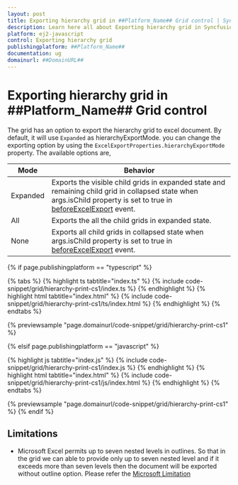 ```yaml
---
layout: post
title: Exporting hierarchy grid in ##Platform_Name## Grid control | Syncfusion
description: Learn here all about Exporting hierarchy grid in Syncfusion ##Platform_Name## Grid control of Syncfusion Essential JS 2 and more.
platform: ej2-javascript
control: Exporting hierarchy grid 
publishingplatform: ##Platform_Name##
documentation: ug
domainurl: ##DomainURL##
---
```


# Exporting hierarchy grid in ##Platform_Name## Grid control

The grid has an option to export the hierarchy grid to excel document. By default, it will use `Expanded` as hierarchyExportMode. you can change the exporting option by using the `ExcelExportProperties.hierarchyExportMode` property. The available options are,

| Mode     | Behavior    |
|----------|-------------|
| Expanded | Exports the visible child grids in expanded state and remaining child grid in collapsed state when args.isChild property is set to true in [beforeExcelExport](../../api/grid/#beforeexcelexport) event. |
| All      | Exports the all the child grids in expanded state. |
| None     | Exports all child grids in collapsed state when args.isChild property is set to true in [beforeExcelExport](../../api/grid/#beforeexcelexport) event. |

{% if page.publishingplatform == "typescript" %}

 {% tabs %}
{% highlight ts tabtitle="index.ts" %}
{% include code-snippet/grid/hierarchy-print-cs1/index.ts %}
{% endhighlight %}
{% highlight html tabtitle="index.html" %}
{% include code-snippet/grid/hierarchy-print-cs1/ts/index.html %}
{% endhighlight %}
{% endtabs %}
        
{% previewsample "page.domainurl/code-snippet/grid/hierarchy-print-cs1" %}

{% elsif page.publishingplatform == "javascript" %}

{% highlight js tabtitle="index.js" %}
{% include code-snippet/grid/hierarchy-print-cs1/index.js %}
{% endhighlight %}
{% highlight html tabtitle="index.html" %}
{% include code-snippet/grid/hierarchy-print-cs1/js/index.html %}
{% endhighlight %}
{% endtabs %}

{% previewsample "page.domainurl/code-snippet/grid/hierarchy-print-cs1" %}
{% endif %}

## Limitations

* Microsoft Excel permits up to seven nested levels in outlines. So that in the grid we can able to provide only up to seven nested level
  and if it exceeds more than seven levels then the document will be exported without outline option. Please refer the [Microsoft Limitation](https://docs.microsoft.com/en-us/sql/reporting-services/report-builder/exporting-to-microsoft-excel-report-builder-and-ssrs?view=sql-server-2017#ExcelLimitations)